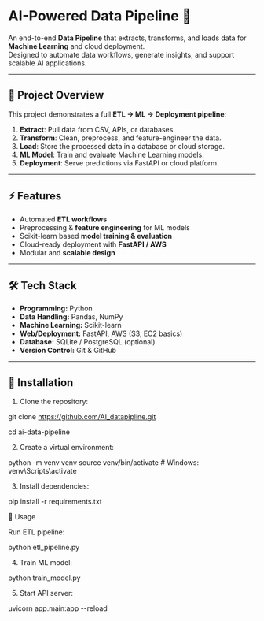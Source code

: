 # AI-Powered Data Pipeline 🚀

An end-to-end **Data Pipeline** that extracts, transforms, and loads data for **Machine Learning** and cloud deployment.  
Designed to automate data workflows, generate insights, and support scalable AI applications.

---

## 🧩 Project Overview
This project demonstrates a full **ETL → ML → Deployment pipeline**:
1. **Extract**: Pull data from CSV, APIs, or databases.
2. **Transform**: Clean, preprocess, and feature-engineer the data.
3. **Load**: Store the processed data in a database or cloud storage.
4. **ML Model**: Train and evaluate Machine Learning models.
5. **Deployment**: Serve predictions via FastAPI or cloud platform.

---

## ⚡ Features
- Automated **ETL workflows**  
- Preprocessing & **feature engineering** for ML models  
- Scikit-learn based **model training & evaluation**  
- Cloud-ready deployment with **FastAPI / AWS**  
- Modular and **scalable design**  

---

## 🛠️ Tech Stack
- **Programming:** Python  
- **Data Handling:** Pandas, NumPy  
- **Machine Learning:** Scikit-learn  
- **Web/Deployment:** FastAPI, AWS (S3, EC2 basics)  
- **Database:** SQLite / PostgreSQL (optional)  
- **Version Control:** Git & GitHub  

---

## 📂 Installation
1. Clone the repository:
   
git clone https://github.com/AI_datapipline.git

cd ai-data-pipeline

2. Create a virtual environment:

python -m venv venv
source venv/bin/activate  # Windows: venv\Scripts\activate


3. Install dependencies:

pip install -r requirements.txt

🚀 Usage

Run ETL pipeline:

python etl_pipeline.py


4. Train ML model:

python train_model.py


5. Start API server:

uvicorn app.main:app --reload
